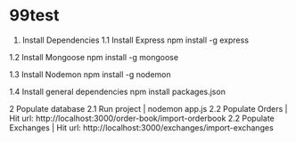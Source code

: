 # 99test

1. Install Dependencies
1.1 Install Express
npm install -g express

1.2 Install Mongoose 
npm install -g mongoose

1.3 Install Nodemon
npm install -g nodemon

1.4 Install general dependencies
npm install packages.json


2 Populate database
2.1 Run project | nodemon app.js
2.2 Populate Orders | Hit url: http://localhost:3000/order-book/import-orderbook
2.2 Populate Exchanges | Hit url: http://localhost:3000/exchanges/import-exchanges